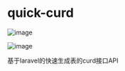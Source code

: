 # quick-curd
![image](https://user-images.githubusercontent.com/25142216/180160007-c9ad50b7-d112-4044-82a5-e26fded5f716.png)

![image](https://user-images.githubusercontent.com/25142216/180159668-7e0e133d-4ebc-40f8-947e-8d631607e2ee.png)

基于laravel的快速生成表的curd接口API



